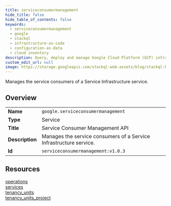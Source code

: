 ```yaml
---
title: serviceconsumermanagement
hide_title: false
hide_table_of_contents: false
keywords:
  - serviceconsumermanagement
  - google
  - stackql
  - infrastructure-as-code
  - configuration-as-data
  - cloud inventory
description: Query, deploy and manage Google Cloud Platform (GCP) infrastructure and resources using SQL
custom_edit_url: null
image: https://storage.googleapis.com/stackql-web-assets/blog/stackql-blog-post-featured-image.png
---
```

Manages the service consumers of a Service Infrastructure service.  
    

## Overview
<table><tbody>
<tr><td><b>Name</b></td><td><code>google.serviceconsumermanagement</code></td></tr>
<tr><td><b>Type</b></td><td>Service</td></tr>
<tr><td><b>Title</b></td><td>Service Consumer Management API</td></tr>
<tr><td><b>Description</b></td><td>Manages the service consumers of a Service Infrastructure service.</td></tr>
<tr><td><b>Id</b></td><td><code>serviceconsumermanagement:v1.0.3</code></td></tr>
</tbody></table>

## Resources
<div class="row">
<div class="providerDocColumn">
<a href="/providers/google/serviceconsumermanagement/operations/">operations</a><br />
<a href="/providers/google/serviceconsumermanagement/services/">services</a><br />
</div>
<div class="providerDocColumn">
<a href="/providers/google/serviceconsumermanagement/tenancy_units/">tenancy_units</a><br />
<a href="/providers/google/serviceconsumermanagement/tenancy_units_project/">tenancy_units_project</a><br />
</div>
</div>
